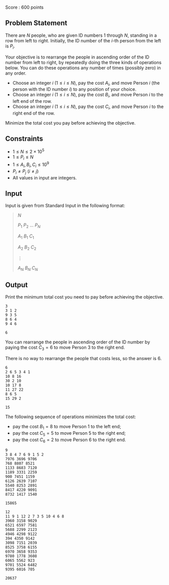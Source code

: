 Score : $600$ points

## Problem Statement

There are $N$ people, who are given ID numbers $1$ through $N$, standing in a row from left to right. Initially, the ID number of the $i$-th person from the left is $P_i$.

Your objective is to rearrange the people in ascending order of the ID number from left to right, by repeatedly doing the three kinds of operations below. You can do these operations any number of times (possibly zero) in any order.

- Choose an integer $i\ (1 \leq i \leq N)$, pay the cost $A_i$, and move Person $i$ (the person with the ID number $i$) to any position of your choice.
- Choose an integer $i\ (1 \leq i \leq N)$, pay the cost $B_i$, and move Person $i$ to the left end of the row.
- Choose an integer $i\ (1 \leq i \leq N)$, pay the cost $C_i$, and move Person $i$ to the right end of the row.

Minimize the total cost you pay before achieving the objective.

## Constraints

- $1 \leq N \leq 2 \times 10^5$
- $1 \leq P_i \leq N$
- $1 \leq A_i,B_i,C_i \leq 10^9$
- $P_i \neq P_j\ (i \neq j)$
- All values in input are integers.

## Input

Input is given from Standard Input in the following format:

> $N$
> 
> $P_1$ $P_2$ $\ldots$ $P_N$
> 
> $A_1$ $B_1$ $C_1$
> 
> $A_2$ $B_2$ $C_2$
> 
> $\vdots$
> 
> $A_N$ $B_N$ $C_N$

## Output

Print the minimum total cost you need to pay before achieving the objective.

```input1
3
3 1 2
9 3 5
8 6 4
9 4 6
```

```output1
6
```

You can rearrange the people in ascending order of the ID number by paying the cost $C_3=6$ to move Person $3$ to the right end.

There is no way to rearrange the people that costs less, so the answer is $6$.

```input2
6
2 6 5 3 4 1
10 8 16
30 2 10
10 17 8
11 27 22
8 6 5
15 29 2
```

```output2
15
```

The following sequence of operations minimizes the total cost:

- pay the cost $B_1=8$ to move Person $1$ to the left end;
- pay the cost $C_5=5$ to move Person $5$ to the right end;
- pay the cost $C_6=2$ to move Person $6$ to the right end.

```input3
9
3 8 4 7 6 9 1 5 2
7976 3696 9706
768 8807 8521
1133 8683 7120
1189 3331 2259
900 7451 1159
6126 2639 7107
5540 8253 2891
8417 4220 9091
8732 1417 1540
```

```output3
15865
```

```input4
12
11 9 1 12 2 7 3 5 10 4 6 8
3960 3158 9029
6521 6597 7581
5688 2299 2123
4946 4298 9122
394 4350 9142
3098 7151 2039
8525 3758 6155
6970 3658 9353
9780 1778 3608
6065 5562 923
9701 5524 6482
9395 6016 705
```

```output4
20637
```